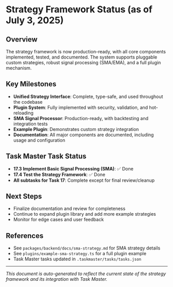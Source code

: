 # Strategy Framework Status (as of July 3, 2025)

## Overview
The strategy framework is now production-ready, with all core components implemented, tested, and documented. The system supports pluggable custom strategies, robust signal processing (SMA/EMA), and a full plugin mechanism.

## Key Milestones
- **Unified Strategy Interface**: Complete, type-safe, and used throughout the codebase
- **Plugin System**: Fully implemented with security, validation, and hot-reloading
- **SMA Signal Processor**: Production-ready, with backtesting and integration tests
- **Example Plugin**: Demonstrates custom strategy integration
- **Documentation**: All major components are documented, including usage and configuration

## Task Master Task Status
- **17.3 Implement Basic Signal Processing (SMA)**: ✅ Done
- **17.4 Test the Strategy Framework**: ✅ Done
- **All subtasks for Task 17**: Complete except for final review/cleanup

## Next Steps
- Finalize documentation and review for completeness
- Continue to expand plugin library and add more example strategies
- Monitor for edge cases and user feedback

## References
- See `packages/backend/docs/sma-strategy.md` for SMA strategy details
- See `plugins/example-sma-strategy.ts` for a full plugin example
- Task Master tasks updated in `.taskmaster/tasks/tasks.json`

---
*This document is auto-generated to reflect the current state of the strategy framework and its integration with Task Master.*
